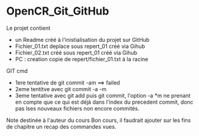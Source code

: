 # OpenCR_Git_GitHub

Le projet contient
* un Readme créé à l'inistialisation du projet sur GitHub
* Fichier_01.txt deplace sous repert_01 créé via Gihub
* Fichier_02.txt créé sous repert_01 créé via Gihub
* PC :  creation copie de repert/fichier_01.txt à la racine

GIT cmd
* 1ere tentative de git commit -am ==> failed
* 2eme tentitve avec git commit -a -m
* 3eme tentative avec git add puis git commit, l'option -a *m ne prenant en compte que ce qui est déjà dans l'index du precedent commit, donc pas lses nouveaux fichiers non encore commités.

Note destinée à l'auteur du cours
Bon cours, il faudrait ajouter sur les fins de chapitre un recap des commandes vues.
